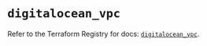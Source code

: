 # `digitalocean_vpc`

Refer to the Terraform Registry for docs: [`digitalocean_vpc`](https://registry.terraform.io/providers/digitalocean/digitalocean/2.37.1/docs/resources/vpc).
